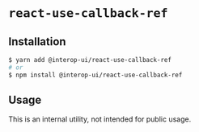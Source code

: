 # `react-use-callback-ref`

## Installation

```sh
$ yarn add @interop-ui/react-use-callback-ref
# or
$ npm install @interop-ui/react-use-callback-ref
```

## Usage

This is an internal utility, not intended for public usage.
